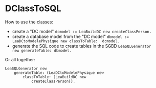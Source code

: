 # DClassToSQL

How to use the classes:
- create a "DC model"
  `dcmodel := LeaBuildDC new createClassPerson.`
- create a database model from the "DC model"
  `dbmodel := LeaDCtoModelePhysique new classToTable:  dcmodel.`
- generate the SQL code to create tables in the SGBD
  `LeaSQLGenerator new generateTable: dbmodel.`

Or all together:
```st
LeaSQLGenerator new
	generateTable: (LeaDCtoModelePhysique new 
		classToTable: (LeaBuildDC new 
			createClassPerson)).
```

